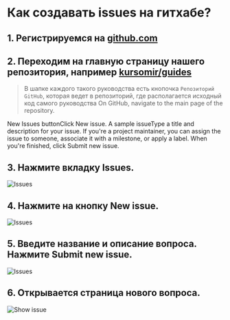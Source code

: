 # Как создавать issues на гитхабе?

## 1. Регистрируемся на [github.com](https://github.com)
## 2. Переходим на главную страницу нашего репозитория, например [kursomir/guides](https://github.com/kursomir/guides)
> В шапке каждого такого руководства есть кнопочка `Репозиторий GitHub`, которая ведет в репозиторий, где располагается исходный код самого руководства
On GitHub, navigate to the main page of the repository.



New Issues buttonClick New issue.
A sample issueType a title and description for your issue.
If you're a project maintainer, you can assign the issue to someone, associate it with a milestone, or apply a label.
When you're finished, click Submit new issue.
## 3. Нажмите вкладку Issues.
![Issues](https://raw.githubusercontent.com/kursomir/guides/master/img/creating-issues/issues.png)
## 4. Нажмите на кнопку New issue.
![Issues](https://raw.githubusercontent.com/kursomir/guides/master/img/creating-issues/new-issue.png)
## 5. Введите название и описание вопроса. Нажмите Submit new issue.
![Issues](https://raw.githubusercontent.com/kursomir/guides/master/img/creating-issues/submit-issue.png)
## 6. Открывается страница нового вопроса.
![Show issue](https://raw.githubusercontent.com/kursomir/guides/master/img/creating-issues/show-issue.png)
